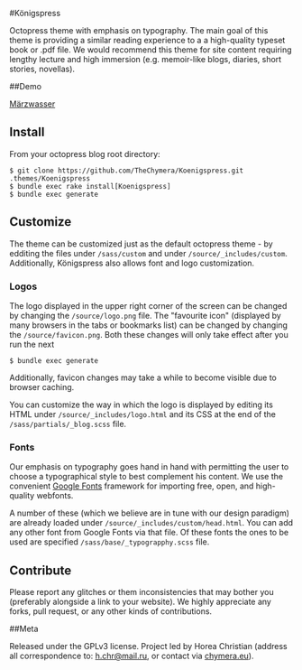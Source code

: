 #Königspress

Octopress theme with emphasis on typography.
The main goal of this theme is providing a similar reading experience to a a high-quality typeset book or .pdf file.
We would recommend this theme for site content requiring lengthy lecture and high immersion (e.g. memoir-like blogs, diaries, short stories, novellas).

##Demo

[Märzwasser](http://mw.chymera.eu)

## Install

From your octopress blog root directory:

    $ git clone https://github.com/TheChymera/Koenigspress.git .themes/Koenigspress
    $ bundle exec rake install[Koenigspress]
    $ bundle exec generate

## Customize

The theme can be customized just as the default octopress theme - by edditing the files under `/sass/custom` and under `/source/_includes/custom`.
Additionally, Königspress also allows font and logo customization.

### Logos

The logo displayed in the upper right corner of the screen can be changed by changing the `/source/logo.png` file.
The "favourite icon" (displayed by many browsers in the tabs or bookmarks list) can be changed by changing the `/source/favicon.png`.
Both these changes will only take effect after you run the next 

    $ bundle exec generate
    
Additionally, favicon changes may take a while to become visible due to browser caching.

You can customize the way in which the logo is displayed by editing its HTML under `/source/_includes/logo.html` and its CSS at the end of the `/sass/partials/_blog.scss` file.

### Fonts

Our emphasis on typography goes hand in hand with permitting the user to choose a typographical style to best complement his content.
We use the convenient [Google Fonts](http://www.google.com/fonts#AboutPlace:about) framework for importing free, open, and high-quality webfonts.

A number of these (which we believe are in tune with our design paradigm) are already loaded under `/source/_includes/custom/head.html`.
You can add any other font from Google Fonts via that file.
Of these fonts the ones to be used are specified `/sass/base/_typograpphy.scss` file.

## Contribute

Please report any glitches or them inconsistencies that may bother you (preferably alongside a link to your website).
We highly appreciate any forks, pull request, or any other kinds of contributions.


##Meta

Released under the GPLv3 license.
Project led by Horea Christian (address all correspondence to: h.chr@mail.ru, or contact via [chymera.eu](http://chymra.eu)).
